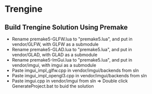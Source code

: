 # Trengine
## Build Trengine Solution Using Premake 
- Rename premake5-GLFW.lua to "premake5.lua", and put in vendor/GLFW, with GLFW as a submodule
- Rename premake5-GLAD.lua to "premake5.lua", and put in vendor/GLAD, with GLAD as a submodule
- Rename premake5-ImGui.lua to "premake5.lua", and put in vendor/imgui, with imgui as a submodule
- Paste imgui_impl_glfw.cpp in vendor/imgui/backends from sln
- Paste imgui_impl_opengl3.cpp in vendor/imgui/backends from sln
- Paste imgui.cpp in vendor/imgui from sln
=> Double click GenerateProject.bat to buid the solution
